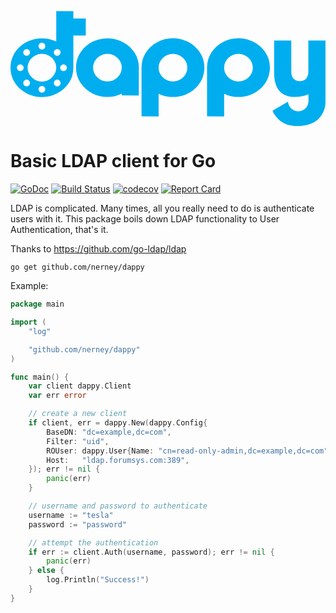 <svg version="1.1" id="Layer_1" 
    xmlns="http://www.w3.org/2000/svg" 
    xmlns:xlink="http://www.w3.org/1999/xlink" x="0px" y="0px" width="588px" height="215px" viewBox="0 0 735.076 268.03" enable-background="new 0 0 735.076 268.03" xml:space="preserve">
    <g>
        <path fill="#00AEEF" d="M277.401,82.636c-6.668-6.169-14.501-10.923-23.5-14.256c-9.002-3.333-18.253-5-27.755-5
		c-9.583,0-18.835,1.708-27.752,5.123c-8.918,3.25-16.752,7.963-23.503,14.132c-6.833,6.163-12.21,13.414-16.125,21.752
		c-3.92,8.415-5.876,17.496-5.876,27.249c0,12.922,3.375,24.63,10.125,35.126c6.669,10.338,15.668,18.507,27.004,24.507
		c11.332,5.916,23.378,8.876,36.127,8.876c9.669,0,18.92-1.712,27.755-5.13c1.248-0.413,3.207-1.204,5.874-2.371v3.747l39.631,0.381
		l0.122-65.136c0-9.753-1.959-18.834-5.874-27.249C289.82,96.219,284.403,88.969,277.401,82.636z M249.65,154.519
		c-6.583,6.332-14.42,9.497-23.504,9.497c-8.999,0-16.793-3.165-23.376-9.497c-6.667-6.422-10.001-14.047-10.001-22.881
		c0-5.835,1.541-11.21,4.626-16.127c3.082-4.917,7.207-8.834,12.376-11.748c5.166-2.835,10.625-4.256,16.375-4.256
		c5.918,0,11.417,1.42,16.502,4.256c5.168,2.913,9.294,6.831,12.375,11.748c3.084,4.917,4.628,10.292,4.628,16.127
		C259.652,140.472,256.316,148.097,249.65,154.519z"/>
        <path fill="#00AEEF" d="M430.42,82.758c-7.085-6.419-14.96-11.209-23.626-14.378c-8.753-3.415-18.007-5.128-27.756-5.128
		c-12.75,0-24.795,3.006-36.127,9.005c-11.336,5.917-20.335,14.086-27.003,24.5c-6.67,10.174-10.042,21.629-10.126,34.378v114.392
		l39.88,0.121v-52.753l2.875,1.252l2.876,1.251c8.999,3.25,18.208,4.871,27.626,4.871c9.584,0,18.834-1.621,27.756-4.871
		c8.831-3.252,16.708-8.046,23.626-14.38c6.917-6.25,12.292-13.544,16.127-21.877c3.912-8.418,5.873-17.458,5.873-27.125
		c0-9.917-1.919-19.004-5.744-27.26C442.84,96.512,437.42,89.179,430.42,82.758z M407.916,148.017
		c-3.08,4.916-7.205,8.829-12.375,11.753c-5.167,2.911-10.67,4.368-16.502,4.368c-5.834,0-11.294-1.457-16.375-4.368
		c-5.169-2.924-9.294-6.837-12.375-11.753c-3.085-4.748-4.626-10.082-4.626-16c0-8.922,3.333-16.589,10.002-23.004
		c6.581-6.42,14.375-9.63,23.375-9.63c9.086,0,16.921,3.21,23.504,9.63c6.668,6.497,10.001,14.163,10.001,23.004
		C412.543,137.848,411,143.186,407.916,148.017z"/>
        <path fill="#00AEEF" d="M583.312,82.758c-7.087-6.419-14.963-11.209-23.629-14.378c-8.749-3.415-18.003-5.128-27.75-5.128
		c-12.754,0-24.801,3.006-36.133,9.005c-11.332,5.917-20.337,14.086-27.002,24.5c-6.668,10.174-10.041,21.629-10.125,34.378v114.392
		l39.877,0.121v-52.753l2.876,1.252l2.877,1.251c8.999,3.25,18.208,4.871,27.63,4.871c9.576,0,18.828-1.621,27.75-4.871
		c8.831-3.252,16.708-8.046,23.629-14.38c6.914-6.25,12.286-13.544,16.122-21.877c3.918-8.418,5.876-17.458,5.876-27.125
		c0-9.917-1.917-19.004-5.747-27.26C595.727,96.512,590.305,89.179,583.312,82.758z M560.807,148.017
		c-3.083,4.916-7.203,8.829-12.373,11.753c-5.169,2.911-10.672,4.368-16.501,4.368c-5.836,0-11.298-1.457-16.382-4.368
		c-5.168-2.924-9.289-6.837-12.376-11.753c-3.084-4.748-4.625-10.082-4.625-16c0-8.922,3.334-16.589,10.004-23.004
		c6.578-6.42,14.372-9.63,23.379-9.63c9.08,0,16.915,3.21,23.498,9.63c6.668,6.497,10.005,14.163,10.005,23.004
		C565.436,137.848,563.887,143.186,560.807,148.017z"/>
        <path fill="#00AEEF" d="M695.069,68.632v71.753c0,7.509-1.748,13.215-5.251,17.129c-3.665,3.918-8.543,5.876-14.623,5.876
		c-6.339,0-11.252-1.919-14.753-5.75c-3.504-3.917-5.245-9.666-5.245-17.255V68.504h-40.011v74.634
		c0,41.76,19.711,60.545,59.136,56.381c6.41-0.584,13.415-2.419,20.998-5.495v17.121h-0.127v1.252
		c-0.084,0.25-0.124,0.457-0.124,0.625c-0.081,1.163-0.292,2.128-0.626,2.877l-0.244,0.872l-0.253,0.876l-0.251,0.626l-0.124,0.374
		c-1.917,4.585-4.793,8.165-8.624,10.749c-4.086,2.836-8.584,4.256-13.506,4.256c-6.327,0-11.794-2.175-16.375-6.503
		c-4.583-4.338-7.039-9.67-7.378-16.004l-36.126,21.133c1.665,5.66,6,12.082,13.001,19.25
		c10.752,10.666,25.044,16.162,42.876,16.503h6.628c8.003,0,15.956-1.422,23.879-4.254c8.753-3.168,15.623-7.249,20.629-12.249
		c10.998-11.169,16.501-24.502,16.501-40.009V68.504L695.069,68.632z"/>
        <path fill="#00AEEF" d="M175.68,17.143h-29.042V0.123L106.762,0v70.882l-2.876-1.25l-2.876-1.251
		c-9-3.251-18.211-4.873-27.628-4.873c-9.502,0-18.753,1.622-27.752,4.873c-8.75,3.251-16.627,8.046-23.628,14.378
		c-6.918,6.251-12.294,13.543-16.125,21.875C1.956,113.054,0,122.1,0,131.762c0,9.922,1.916,19.001,5.751,27.254
		c3.833,8.252,9.25,15.583,16.25,22.003c7.083,6.421,14.96,11.21,23.628,14.38c8.75,3.413,18.001,5.122,27.752,5.122
		c12.751,0,24.792-3,36.129-9c11.332-5.916,20.334-14.082,27.002-24.501c6.667-10.256,10.044-21.712,10.125-34.381V57.017h29.042
		V17.143z M103.441,90.809c3.067-3.065,8.031-3.065,11.096,0c3.063,3.052,3.063,8.026-0.009,11.086
		c-3.056,3.046-8.025,3.063-11.082-0.004C100.375,98.83,100.375,93.875,103.441,90.809z M73.323,73.723
		c4.327,0,7.84,3.518,7.84,7.846c0,4.338-3.513,7.845-7.84,7.845c-4.339,0-7.845-3.507-7.845-7.845
		C65.478,77.24,68.984,73.723,73.323,73.723z M32.103,90.794c3.062-3.061,8.03-3.061,11.092,0.005
		c3.062,3.067,3.066,8.031,0.006,11.092c-3.067,3.067-8.031,3.061-11.098,0C29.036,98.83,29.036,93.86,32.103,90.794z
		 M22.873,139.858c-4.338,0.004-7.845-3.513-7.845-7.851c0-4.329,3.517-7.835,7.845-7.835s7.847,3.507,7.847,7.84
		C30.719,136.346,27.211,139.852,22.873,139.858z M43.189,173.234c-3.067,3.065-8.025,3.062-11.096-0.011
		c-3.057-3.056-3.057-8.029,0.01-11.085c3.057-3.058,8.025-3.067,11.086,0C46.256,165.2,46.256,170.158,43.189,173.234z
		 M73.31,190.312c-4.328-0.007-7.846-3.518-7.835-7.853c0-4.322,3.507-7.839,7.835-7.839c4.339,0,7.845,3.506,7.845,7.845
		C81.155,186.803,77.649,190.305,73.31,190.312z M73.382,164.395c-9.084,0-16.919-3.211-23.501-9.63
		c-6.668-6.416-10.002-14.082-10.002-23.003c0-5.831,1.541-11.165,4.626-16c3.082-4.918,7.207-8.831,12.376-11.754
		c5.166-2.912,10.665-4.374,16.501-4.374c5.834,0,11.292,1.462,16.376,4.374c5.168,2.924,9.293,6.836,12.376,11.754
		c3.084,4.835,4.627,10.168,4.627,16c0,8.921-3.335,16.587-10.001,23.003C90.175,161.184,82.383,164.395,73.382,164.395z
		 M114.528,173.234c-3.056,3.065-8.031,3.065-11.087-0.005c-3.055-3.062-3.066-8.024,0-11.08c3.062-3.073,8.02-3.073,11.087,0
		C117.594,165.215,117.594,170.168,114.528,173.234z M123.758,139.858c-4.318-0.007-7.84-3.508-7.835-7.841
		c-0.005-4.333,3.497-7.836,7.835-7.836c4.339,0,7.846,3.508,7.846,7.842C131.61,136.351,128.091,139.866,123.758,139.858z"/>
    </g>
</svg>

# Basic LDAP client for Go

[![GoDoc](https://img.shields.io/badge/godoc-reference-5272B4.svg?style=flat-square)](https://godoc.org/github.com/nerney/dappy)
[![Build Status](https://travis-ci.org/nerney/dappy.svg?branch=master)](https://travis-ci.org/nerney/dappy)
[![codecov](https://codecov.io/gh/nerney/dappy/branch/master/graph/badge.svg)](https://codecov.io/gh/nerney/dappy)
[![Report Card](https://goreportcard.com/badge/github.com/nerney/dappy)](https://goreportcard.com/report/github.com/nerney/dappy)

LDAP is complicated. Many times, all you really need to do is authenticate users with it.
This package boils down LDAP functionality to User Authentication, that's it.

Thanks to https://github.com/go-ldap/ldap

`go get github.com/nerney/dappy`

Example:

```go
package main

import (
	"log"

	"github.com/nerney/dappy"
)

func main() {
	var client dappy.Client
	var err error

	// create a new client
	if client, err = dappy.New(dappy.Config{
		BaseDN: "dc=example,dc=com",
		Filter: "uid",
		ROUser: dappy.User{Name: "cn=read-only-admin,dc=example,dc=com", Pass: "password"},
		Host:   "ldap.forumsys.com:389",
	}); err != nil {
		panic(err)
	}

	// username and password to authenticate
	username := "tesla"
	password := "password"

	// attempt the authentication
	if err := client.Auth(username, password); err != nil {
		panic(err)
	} else {
		log.Println("Success!")
	}
}

```
